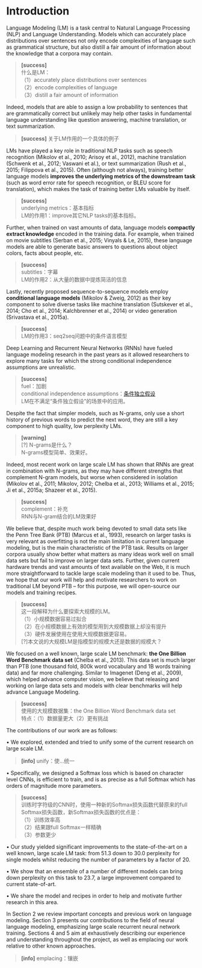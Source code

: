 # Introduction

Language Modeling (LM) is a task central to Natural Language Processing (NLP) and Language Understanding. Models which can accurately place distributions over sentences not only encode complexities of language such as grammatical structure, but also distill a fair amount of information about the knowledge that a corpora may contain.   

> **[success]**   
什么是LM：  
（1）accurately place distributions over sentences  
（2）encode complexities of language  
（3）distill a fair amount of information  

Indeed, models that are able to assign a low probability to sentences that are grammatically correct but unlikely may help other tasks in fundamental language understanding like question answering, machine translation, or text summarization.  

> **[success]** 关于LM作用的一个具体的例子  

LMs have played a key role in traditional NLP tasks such as speech recognition (Mikolov et al., 2010; Arisoy et al., 2012), machine translation (Schwenk et al., 2012; Vaswani et al.), or text summarization (Rush et al., 2015; Filippova et al., 2015). Often (although not always), training better language models **improves the underlying metrics of the downstream task** (such as word error rate for speech recognition, or BLEU score for translation), which makes the task of training better LMs valuable by itself.  

> **[success]**   
underlying metrics：基本指标  
LM的作用1：improve其它NLP tasks的基本指标。  

Further, when trained on vast amounts of data, language models **compactly extract knowledge** encoded in the training data. For example, when trained on movie subtitles (Serban et al., 2015; Vinyals & Le, 2015), these language models are able to generate basic answers to questions about object colors, facts about people, etc.   

> **[success]**   
subtitles：字幕  
LM的作用2：从大量的数据中提炼简洁的信息  

Lastly, recently proposed sequence-to-sequence models employ **conditional language models** (Mikolov & Zweig, 2012) as their key component to solve diverse tasks like machine translation (Sutskever et al., 2014; Cho et al., 2014; Kalchbrenner et al., 2014) or video generation (Srivastava et al., 2015a).  

> **[success]**   
LM的作用3：seq2seq问题中的条件语言模型   

Deep Learning and Recurrent Neural Networks (RNNs) have fueled language modeling research in the past years as it allowed researchers to explore many tasks for which the strong conditional independence assumptions are unrealistic.   

> **[success]**  
fuel：加剧  
conditional independence assumptions：[条件独立假设](https://windmissing.github.io/mathematics_basic_for_ML/Probability/probability_distribution.html)  
LM在不满足“条件独立假设”的场景中的应用。  

Despite the fact that simpler models, such as N-grams, only use a short history of previous words to predict the next word, they are still a key component to high quality, low perplexity LMs.   

> **[warning]**  
[?] N-grams是什么？  
N-grams模型简单、效果好。  

Indeed, most recent work on large scale LM has shown that RNNs are great in combination with N-grams, as they may have different strengths that complement N-gram models, but worse when considered in isolation (Mikolov et al., 2011; Mikolov, 2012; Chelba et al., 2013; Williams et al., 2015; Ji et al., 2015a; Shazeer et al., 2015).  

> **[success]**  
complement：补充  
RNN与N-gram结合的LM效果好  

We believe that, despite much work being devoted to small data sets like the Penn Tree Bank (PTB) (Marcus et al., 1993), research on larger tasks is very relevant as overfitting is not the main limitation in current language modeling, but is the main characteristic of the PTB task. Results on larger corpora usually show better what matters as many ideas work well on small data sets but fail to improve on larger data sets. Further, given current hardware trends and vast amounts of text available on the Web, it is much more straightforward to tackle large scale modeling than it used to be. Thus, we hope that our work will help and motivate researchers to work on traditional LM beyond PTB – for this purpose, we will open-source our models and training recipes.  

> **[success]**  
这一段解释为什么要探索大规模的LM。  
（1）小规模数据容易过拟合  
（2）在小规模数据上有效的模型用到大规模数据上却没有提升  
（3）硬件发展使用在使用大规模数据更容易。  
[?]本文说的大规模LM是指模型的规模大还是数据的规模大？  

We focused on a well known, large scale LM benchmark: **the One Billion Word Benchmark data set** (Chelba et al., 2013). This data set is much larger than PTB (one thousand fold, 800k word vocabulary and 1B words training data) and far more challenging. Similar to Imagenet (Deng et al., 2009), which helped advance computer vision, we believe that releasing and working on large data sets and models with clear benchmarks will help advance Language Modeling.  

> **[success]**  
使用的大规模数据集：the One Billion Word Benchmark data set  
特点：（1）数据量更大（2）更有挑战  

The contributions of our work are as follows:

• We explored, extended and tried to unify some of the current research on large scale LM.  

> **[info]** unify：使...统一  

• Specifically, we designed a Softmax loss which is based on character level CNNs, is efficient to train, and is as precise as a full Softmax which has orders of magnitude more parameters.  

> **[success]**  
训练时字符级的CNN时，使用一种新的Softmax损失函数代替原来的full Softmax损失函数，新Softmax损失函数的优点是：  
（1）训练效率高  
（2）结果跟full Softmax一样精确  
（3）参数更少  

• Our study yielded significant improvements to the state-of-the-art on a well known, large scale LM task: from 51.3 down to 30.0 perplexity for single models whilst reducing the number of parameters by a factor of 20.

• We show that an ensemble of a number of different models can bring down perplexity on this task to 23.7, a large improvement compared to current state-of-art.

• We share the model and recipes in order to help and motivate further research in this area.

In Section 2 we review important concepts and previous work on language modeling. Section 3 presents our contributions to the field of neural language modeling, emphasizing large scale recurrent neural network training. Sections 4 and 5 aim at exhaustively describing our experience and understanding throughout the project, as well as emplacing our work relative to other known approaches.

> **[info]** emplacing：镶嵌




